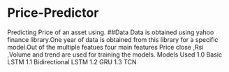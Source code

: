 # Price-Predictor
Predicting Price of an asset using.
##Data 
Data is obtained using yahoo finance library.One year of data is obtained from this library for a specific model.Out of the multiple featues four main features Price close ,Rsi ,Volume and trend are used for training  the models.
Models Used
1.0 Basic LSTM
1.1 Bidirectional LSTM
1.2 GRU
1.3 TCN 
